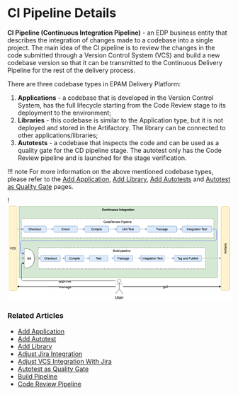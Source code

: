 # CI Pipeline Details

**CI Pipeline (Continuous Integration Pipeline)** - an EDP business entity that describes the integration of changes made to a codebase into a single project. The main idea of the CI pipeline is to review the changes in the code submitted through a Version Control System (VCS)
and build a new codebase version so that it can be transmitted to the Continuous Delivery Pipeline for the rest of the delivery process.

There are three codebase types in EPAM Delivery Platform:

1. **Applications** - a codebase that is developed in the Version Control System, has the full lifecycle starting from the Code Review stage to its deployment to the environment;
2. **Libraries** - this codebase is similar to the Application type, but it is not deployed and stored in the Artifactory. The library can be connected to other applications/libraries;
3. **Autotests** - a codebase that inspects the code and can be used as a quality gate for the CD pipeline stage. The autotest only has the Code Review pipeline and is launched for the stage verification.

!!! note
    For more information on the above mentioned codebase types, please refer to the [Add Application](add-application.md), [Add Library](add-library.md), [Add Autotests](add-autotest.md) and [Autotest as Quality Gate](../use-cases/autotest-as-quality-gate.md) pages.

!![EDP CI pipeline](../assets/user-guide/edp-ci-pipeline.png "EDP CI pipeline")

### Related Articles

* [Add Application](add-application.md)
* [Add Autotest](add-autotest.md)
* [Add Library](add-library.md)
* [Adjust Jira Integration](../operator-guide/jira-integration.md)
* [Adjust VCS Integration With Jira](../operator-guide/jira-gerrit-integration.md)
* [Autotest as Quality Gate](../use-cases/autotest-as-quality-gate.md)
* [Build Pipeline](build-pipeline.md)
* [Code Review Pipeline](code-review-pipeline.md)
